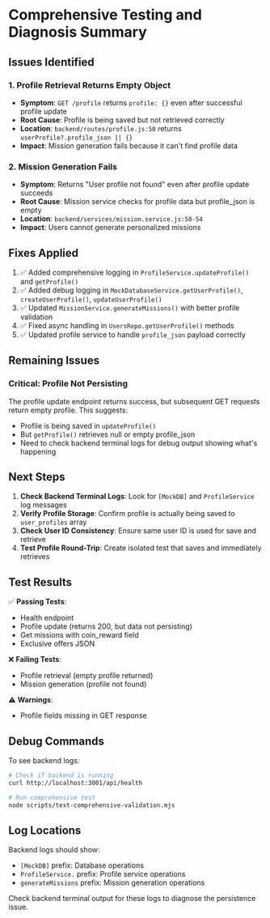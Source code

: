 # Comprehensive Testing and Diagnosis Summary

## Issues Identified

### 1. Profile Retrieval Returns Empty Object
- **Symptom**: `GET /profile` returns `profile: {}` even after successful profile update
- **Root Cause**: Profile is being saved but not retrieved correctly
- **Location**: `backend/routes/profile.js:50` returns `userProfile?.profile_json || {}`
- **Impact**: Mission generation fails because it can't find profile data

### 2. Mission Generation Fails
- **Symptom**: Returns "User profile not found" even after profile update succeeds
- **Root Cause**: Mission service checks for profile data but profile_json is empty
- **Location**: `backend/services/mission.service.js:50-54`
- **Impact**: Users cannot generate personalized missions

## Fixes Applied

1. ✅ Added comprehensive logging in `ProfileService.updateProfile()` and `getProfile()`
2. ✅ Added debug logging in `MockDatabaseService.getUserProfile()`, `createUserProfile()`, `updateUserProfile()`
3. ✅ Updated `MissionService.generateMissions()` with better profile validation
4. ✅ Fixed async handling in `UsersRepo.getUserProfile()` methods
5. ✅ Updated profile service to handle `profile_json` payload correctly

## Remaining Issues

### Critical: Profile Not Persisting
The profile update endpoint returns success, but subsequent GET requests return empty profile.
This suggests:
- Profile is being saved in `updateProfile()` 
- But `getProfile()` retrieves null or empty profile_json
- Need to check backend terminal logs for debug output showing what's happening

## Next Steps

1. **Check Backend Terminal Logs**: Look for `[MockDB]` and `ProfileService` log messages
2. **Verify Profile Storage**: Confirm profile is actually being saved to `user_profiles` array
3. **Check User ID Consistency**: Ensure same user ID is used for save and retrieve
4. **Test Profile Round-Trip**: Create isolated test that saves and immediately retrieves

## Test Results

✅ **Passing Tests**:
- Health endpoint
- Profile update (returns 200, but data not persisting)
- Get missions with coin_reward field
- Exclusive offers JSON

❌ **Failing Tests**:
- Profile retrieval (empty profile returned)
- Mission generation (profile not found)

⚠️ **Warnings**:
- Profile fields missing in GET response

## Debug Commands

To see backend logs:
```bash
# Check if backend is running
curl http://localhost:3001/api/health

# Run comprehensive test
node scripts/test-comprehensive-validation.mjs
```

## Log Locations

Backend logs should show:
- `[MockDB]` prefix: Database operations
- `ProfileService.` prefix: Profile service operations  
- `generateMissions` prefix: Mission generation operations

Check backend terminal output for these logs to diagnose the persistence issue.

